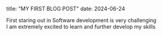 title: "MY FIRST BLOG POST"
date: 2024-06-24

First staring out in Software development is very challenging\
I am extremely excited to learn and further develop my skills 

